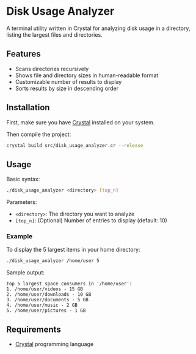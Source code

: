 # Disk Usage Analyzer

A terminal utility written in Crystal for analyzing disk usage in a directory, listing the largest files and directories.

## Features
- Scans directories recursively
- Shows file and directory sizes in human-readable format
- Customizable number of results to display
- Sorts results by size in descending order

## Installation

First, make sure you have [Crystal](https://crystal-lang.org/install/) installed on your system.

Then compile the project:

```bash
crystal build src/disk_usage_analyzer.cr --release
```

## Usage

Basic syntax:
```bash
./disk_usage_analyzer <directory> [top_n]
```

Parameters:
- `<directory>`: The directory you want to analyze
- `[top_n]`: (Optional) Number of entries to display (default: 10)

### Example

To display the 5 largest items in your home directory:

```bash
./disk_usage_analyzer /home/user 5
```

Sample output:
```
Top 5 largest space consumers in '/home/user':
1. /home/user/videos - 15 GB
2. /home/user/downloads - 10 GB
3. /home/user/documents - 5 GB
4. /home/user/music - 2 GB
5. /home/user/pictures - 1 GB
```

## Requirements

- [Crystal](https://crystal-lang.org/install/) programming language